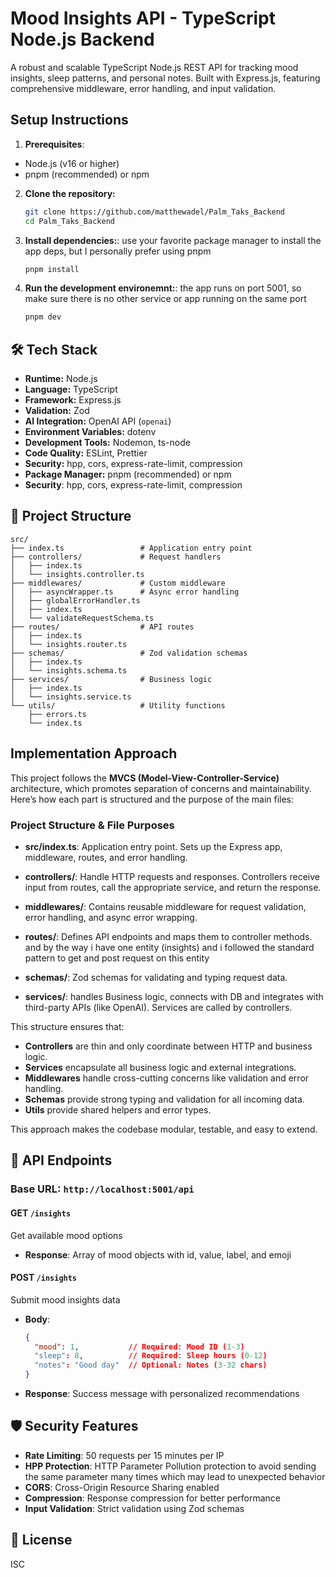 # Mood Insights API - TypeScript Node.js Backend

A robust and scalable TypeScript Node.js REST API for tracking mood insights, sleep patterns, and personal notes. Built with Express.js, featuring comprehensive middleware, error handling, and input validation.

## Setup Instructions

1. **Prerequisites**:
  - Node.js (v16 or higher)
  - pnpm (recommended) or npm
  

2. **Clone the repository:**
   ```sh
   git clone https://github.com/matthewadel/Palm_Taks_Backend
   cd Palm_Taks_Backend
   ```
3. **Install dependencies:**: use your favorite package manager to install the app deps, but I personally prefer using pnpm
   ```sh
   pnpm install
   ```
4. **Run the development environemnt:**: the app runs on port 5001, so make sure there is no other service or app running on the same port
    ```sh
    pnpm dev
    ```

## 🛠️ Tech Stack

- **Runtime:** Node.js
- **Language:** TypeScript
- **Framework:** Express.js
- **Validation:** Zod
- **AI Integration:** OpenAI API (`openai`)
- **Environment Variables:** dotenv
- **Development Tools:** Nodemon, ts-node
- **Code Quality:** ESLint, Prettier
- **Security:** hpp, cors, express-rate-limit, compression
- **Package Manager:** pnpm (recommended) or npm
- **Security**: hpp, cors, express-rate-limit, compression

## 📁 Project Structure

```
src/
├── index.ts                 # Application entry point
├── controllers/             # Request handlers
│   ├── index.ts
│   └── insights.controller.ts
├── middlewares/             # Custom middleware
│   ├── asyncWrapper.ts      # Async error handling
│   ├── globalErrorHandler.ts
│   ├── index.ts
│   └── validateRequestSchema.ts
├── routes/                  # API routes
│   ├── index.ts
│   └── insights.router.ts
├── schemas/                 # Zod validation schemas
│   ├── index.ts
│   └── insights.schema.ts
├── services/                # Business logic
│   ├── index.ts
│   └── insights.service.ts
└── utils/                   # Utility functions
    ├── errors.ts
    └── index.ts
```


## Implementation Approach

This project follows the **MVCS (Model-View-Controller-Service)** architecture, which promotes separation of concerns and maintainability. Here’s how each part is structured and the purpose of the main files:

### Project Structure & File Purposes

- **src/index.ts**: Application entry point. Sets up the Express app, middleware, routes, and error handling.

- **controllers/**: Handle HTTP requests and responses. Controllers receive input from routes, call the appropriate service, and return the response.

- **middlewares/**: Contains reusable middleware for request validation, error handling, and async error wrapping.

- **routes/**: Defines API endpoints and maps them to controller methods. and by the way i have one entity (insights) and i followed the standard pattern to get and post request on this entity

- **schemas/**: Zod schemas for validating and typing request data.

- **services/**: handles Business logic, connects with DB and integrates with third-party APIs (like OpenAI). Services are called by controllers.

This structure ensures that:
- **Controllers** are thin and only coordinate between HTTP and business logic.
- **Services** encapsulate all business logic and external integrations.
- **Middlewares** handle cross-cutting concerns like validation and error handling.
- **Schemas** provide strong typing and validation for all incoming data.
- **Utils** provide shared helpers and error types.

This approach makes the codebase modular, testable, and easy to extend.


## 🚦 API Endpoints

### Base URL: `http://localhost:5001/api`

#### GET `/insights`
Get available mood options
- **Response**: Array of mood objects with id, value, label, and emoji

#### POST `/insights`
Submit mood insights data
- **Body**:
  ```json
  {
    "mood": 1,           // Required: Mood ID (1-3)
    "sleep": 8,          // Required: Sleep hours (0-12)
    "notes": "Good day"  // Optional: Notes (3-32 chars)
  }
  ```
- **Response**: Success message with personalized recommendations


## 🛡️ Security Features

- **Rate Limiting**: 50 requests per 15 minutes per IP
- **HPP Protection**: HTTP Parameter Pollution protection to avoid sending the same parameter many times which may lead to unexpected behavior
- **CORS**: Cross-Origin Resource Sharing enabled
- **Compression**: Response compression for better performance
- **Input Validation**: Strict validation using Zod schemas

## 📄 License

ISC